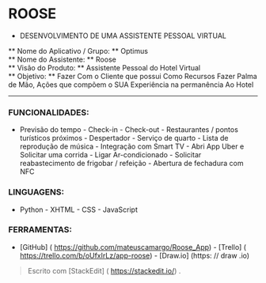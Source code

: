 
# ROOSE

- DESENVOLVIMENTO DE UMA ASSISTENTE PESSOAL VIRTUAL

** Nome do Aplicativo / Grupo: ** Optimus <br> ** Nome do Assistente: ** Roose <br> ** Visão do Produto: ** Assistente Pessoal do Hotel Virtual <br> ** Objetivo: ** Fazer Com o Cliente que possui Como Recursos Fazer Palma de Mão, Ações que compõem o SUA Experiência na permanência Ao Hotel <br>                              
 
 
                                                                                                     
<hr>

### FUNCIONALIDADES:

- Previsão do tempo - Check-in - Check-out - Restaurantes / pontos turísticos próximos - Despertador - Serviço de quarto - Lista de reprodução de música - Integração com Smart TV - Abri App Uber e Solicitar uma corrida - Ligar Ar-condicionado - Solicitar reabastecimento de frigobar / refeição - Abertura de fechadura com NFC











### LINGUAGENS:
- Python - XHTML - CSS - JavaScript




### FERRAMENTAS:
- [GitHub] ( https://github.com/mateuscamargo/Roose_App) - [Trello] ( https://trello.com/b/oUfxIrLz/app-roose) - [Draw.io] (https: // draw .io)


 







> Escrito com [StackEdit] ( https://stackedit.io/) .
<!--stackedit_data:
eyJoaXN0b3J5IjpbLTE4NzY4OTU2NzcsNjAzMDMzMjM0LDEyNj
YxMzAzOTQsNDEzMDUxNjc5LDIwNzE2MDc0NDksMTIyNzE0MTI4
NiwtNDk4NzczOTg5LDEyMzIxODM2MDFdfQ==
-->